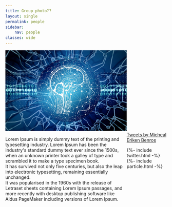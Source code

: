 ```yaml
---
title: Group photo??
layout: single
permalink: people
sidebar:
    nav: people
classes: wide
---
```


<img style="display: inline-block; width: 75%;" src="./assets/images/brain2.jpg" >
  <p style="float:left; width:75%">Lorem  Ipsum  is  simply  dummy  text  of  the  printing  and  typesetting  industry.  Lorem 
        Ipsum  has  been  the  industry's  standard  dummy  text  ever  since  the  1500s,  when  an 
        unknown printer took a galley of type and scrambled it to make a type specimen book.<br> It 
        has  survived  not  only  five  centuries,  but  also  the  leap  into  electronic  typesetting, 
        remaining  essentially  unchanged. <br>It  was  popularised  in  the  1960s  with  the  release  of 
        Letraset  sheets  containing  Lorem  Ipsum  passages,  and  more  recently  with  desktop 
        publishing software like Aldus PageMaker including versions of Lorem Ipsum.<br></p>
<div class="twitterdiv">
      <!-- <header><h4 class="nav__title"><i class="fas fa-file-alt"></i> Latest tweets</h4></header> -->
      <div class="twitter-timeline">
        <a class="twitter-timeline" data-width="200" data-tweet-limit="2" href="https://twitter.com/michaelbenros?lang=da">Tweets by Micheal Eriken Benros</a>
        <script async="" src="https://platform.twitter.com/widgets.js" charset="utf-8"></script>
     </div>






{%- include twitter.html -%}
{%- include particle.html -%}
<script>   
      particlesJS.load('particles-js', '/Page/assets/particlesjs.json', function() {
        console.log('callback - particles.js config loaded');
      })
      particlesJS.load('particles-js1', '/Page/assets/particlesjs.json', function() {
       console.log('callback - particles.js config loaded');
      })
</script>
<div class="imageright" id="particles-js"></div>
<div id="particles-js1" class="imageleft"></div> 